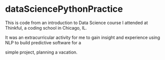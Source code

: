 # dataSciencePythonPractice

This is code from an introduction to Data Science course I attended at Thinkful, a coding school in Chicago, IL. 

It was an extracurricular activity for me to gain insight and experience using NLP to build predictive software for a

simple project, planning a vacation. 
